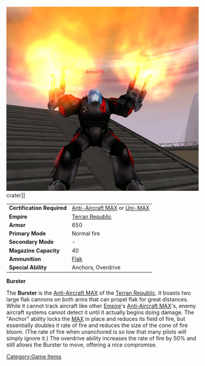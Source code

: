 ![](images/Burster.jpg "fig:Burster.jpg") crater\]\]

|                            |                                                                                                  |
| -------------------------- | ------------------------------------------------------------------------------------------------ |
| **Certification Required** | [Anti-Aircraft MAX](<Anti-Aircraft_MAX_(Certification)>) or [Uni-MAX](<Uni-MAX_(Certification)>) |
| **Empire**                 | [Terran Republic](../etc/Terran_Republic.md)                                                            |
| **Armor**                  | 650                                                                                              |
| **Primary Mode**           | Normal fire                                                                                      |
| **Secondary Mode**         | \-                                                                                               |
| **Magazine Capacity**      | 40                                                                                               |
| **Ammunition**             | [Flak](../weapons/Flak.md)                                                                                  |
| **Special Ability**        | Anchors, Overdrive                                                                               |

**Burster**

The **Burster** is the [Anti-Aircraft
MAX](<Anti-Aircraft_MAX_(Certification)>) of the [Terran
Republic](../etc/Terran_Republic.md). It boasts two large flak cannons
on both arms that can propel flak for great distances. While it cannot
track aircraft like other [Empire](../terminology/Empire.md)'s [Anti-Aircraft
MAX](<Anti-Aircraft_MAX_(Certification)>)'s, enemy aircraft
systems cannot detect it until it actually begins doing damage. The
"Anchor" ability locks the [MAX](Mechanized_Assault_Exo-Suit.md)
in place and reduces its field of fire, but essentially doubles it rate
of fire and reduces the size of the cone of fire bloom. (The rate of
fire when unanchored is so low that many pilots will simply ignore it.)
The overdrive ability increases the rate of fire by 50% and still allows
the Burster to move, offering a nice compromise.

[Category:Game Items](../Category:Game_Items.md)
